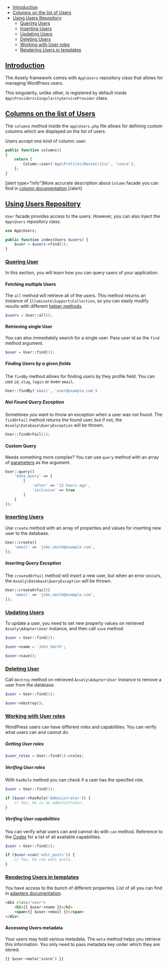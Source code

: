 - [Introduction](#introduction)
- [Columns on the list of Users](#columns-on-the-list-of-users)
- [Using Users Repository](#using-user-repository)
    + [Quering Users](#quering-users)
    + [Inserting Users](#inserting-users)
    + [Updating Users](#updating-users)
    + [Deleting Users](#deleting-users)
    + [Working with User roles](#working-with-user-roles)
    + [Rendering Users in templates](#rendering-user-in-templates)


<a name="introduction"></a>
## [Introduction](#introduction)

The Assely framework comes with `App\Users` repository class that allows for managing WordPress users.

This singularity, unlike other, is registered by default inside `App\Providers\SingularityServiceProvider` class.

<a name="columns-on-the-list-of-users"></a>
## [Columns on the list of Users](#columns-on-the-list-of-users)

The `columns` method inside the `app\Users.php` file allows for defining custom columns which are displayed on the list of users.

Users accept one kind of column: user.

```php
public function columns()
{
    return [
        Column::user('App\Profiles\MovieCritic', 'score'),
    ];
}
```

[alert type="info"]More accurate description about `Column` facade you can find in [column documentation](/docs/column).[/alert]

<a name="using-users-repository"></a>
## [Using Users Repository](#using-users-repository)

`User` facade provides access to the users. However, you can also inject the `App\Users` repository class.

```php
use App\Users;

public function index(Users $users) {
    $user = $users->find(1);
}
```

<a name="quering-user"></a>
### [Quering User](#quering-user)

In this section, you will learn how you can query users of your application.

#### Fetching multiple Users

The `all` method will retrieve all of the users. This method returns an instance of `Illuminate\Support\Collection`, so you can easily modify results with different [helper methods](https://laravel.com/docs/5.2/collections#available-methods).

```php
$users = User::all();
```

#### Retrieving single User

You can also immediately search for a single user. Pass user id as the `find` method argument.

```php
$user = User::find(1);
```

##### Finding Users by a given fields

The `findBy` method allows for finding users by they profile field. You can use `id`, `slug`, `login` or even `email`.

```php
User::findBy('email', 'user@example.com')
```

##### Not Found Query Exception

Sometimes you want to throw an exception when a user was not found. The `findOrFail` method returns the found user, but if not, the `Assely\Database\QueryException` will be thrown.

```php
User::findOrFail(1);
```

#### Custom Query

Needs something more complex? You can use `query` method with an array of [ parameters](https://codex.wordpress.org/Class_Reference/WP_User_Query#Parameters) as the argument.

```php
User::query([
    'date_query' => [
        [
            'after' => '12 hours ago',
            'inclusive' => true
        ]
    ]
]);
```

<a name="inserting-users"></a>
### [Inserting Users](#inserting-users)

Use `create` method with an array of properties and values for inserting new user to the database.

```php
User::create([
    'email' => 'john.smith@example.com',
]);
```

##### Inserting Query Exception

The `createdOrFail` method will insert a new user, but when an error occurs, the `Assely\Database\QueryException` will be thrown.

```php
User::createOrFail([
    'email' => 'john.smith@example.com',
]);
```

<a name="updating-users"></a>
### [Updating Users](#updating-users)

To update a user, you need to set new property values on retrieved `Assely\Adapter\User` instance, and then call `save` method.

```php
$user = User::find(1);

$user->name = 'John Smith';

$user->save();
```

<a name="deleting-users"></a>
### [Deleting User](#deleting-users)

Call `destroy` method on retrieved `Assely\Adapter\User` instance to remove a user from the database.

```php
$user = User::find(1);

$user->destroy();
```

<a name="working-with-user-roles"></a>
### [Working with User roles](#working-with-user-roles)

WordPress users can have different roles and capabilities. You can verify what users can and cannot do.

##### Getting User roles

```php
$user_roles = User::find(1)->roles;
```

##### Verifing User roles

With `hasRole` method you can check if a user has the specifed role.

```php
$user = User::find(1);

if ($user->hasRole('Administrator')) {
    // Yes, he is an administrator.
}
```

##### Verifing User capabilities

You can verify what users can and cannot do with `can` method. Reference to the [Codex](https://codex.wordpress.org/Roles_and_Capabilities#Capabilities) for a list of all available capabilities.

```php
$user = User::find(1);

if ($user->can('edit_posts')) {
    // Yes, he can edit posts.
}
```


<a name="rendering-user-in-templates"></a>
### [Rendering Users in templates](#rendering-user-in-templates)

You have access to the bunch of different properties. List of all you can find in [adapters documentation](/docs/adapters#user).

```html
<div class="user">
    <h2>{{ $user->name }}</h2>
    <span>{{ $user->email }}</span>
</div>
```

#### Accessing Users metadata

Your users may hold various metadata. The `meta` method helps you retrieve this information. You only need to pass metadata key under which they are stored.

```html
{{ $user->meta('score') }}
```
